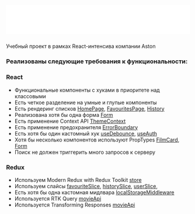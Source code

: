 # ![](./src/assets/images/react-movie-logo.svg)

Учебный проект в рамках React-интенсива компании Aston

### Реализованы следующие требования к функциональности:

### React

- Функциональные компоненты с хуками в приоритете над классовыми
- Есть четкое разделение на умные и глупые компоненты
- Есть рендеринг списков [HomePage](./src/pages/HomePage/HomePage.jsx), [FavouritesPage](./src/pages/Favourites/Favourites.jsx), [History](./src/pages/History/History.jsx)
- Реализована хотя бы одна форма [Form](./src/components/Form.jsx)
- Есть применение Context API [ThemeContext](./src/store/themeContext.js)
- Есть применение предохранителя [ErrorBoundary](./src/components/ErrorBoundary/ErrorBoundary.jsx)
- Есть хотя бы один кастомный хук [useDebounce](./src/hooks/useDebounce.js), [useAuth](./src/hooks/useAuth.js)
- Хотя бы несколько компонентов используют PropTypes [FilmCard](./src/components/ui/FilmCard/FilmCard.jsx), [Form](./src/components/Form.jsx)
- Поиск не должен триггерить много запросов к серверу

### Redux

- Используем Modern Redux with Redux Toolkit [store](./src/store)
- Используем слайсы [favouriteSlice](./src/store/favouriteSlice.js), [historySlice](./src/store/historySlice.js), [userSlice](./src/store/userSlice.js),
- Есть хотя бы одна кастомная мидлвара [localStorageMiddleware](./src/store/middleware/localStorageMiddleware.js)
- Используется RTK Query [movieApi](./src/store/movieApi.js)
- Используется Transforming Responses [movieApi](./src/store/movieApi.js)